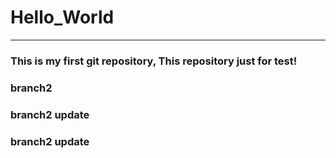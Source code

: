 # Hello_World
***
### This is my first git repository, This repository just for test!
### branch2
### branch2 update
### branch2 update